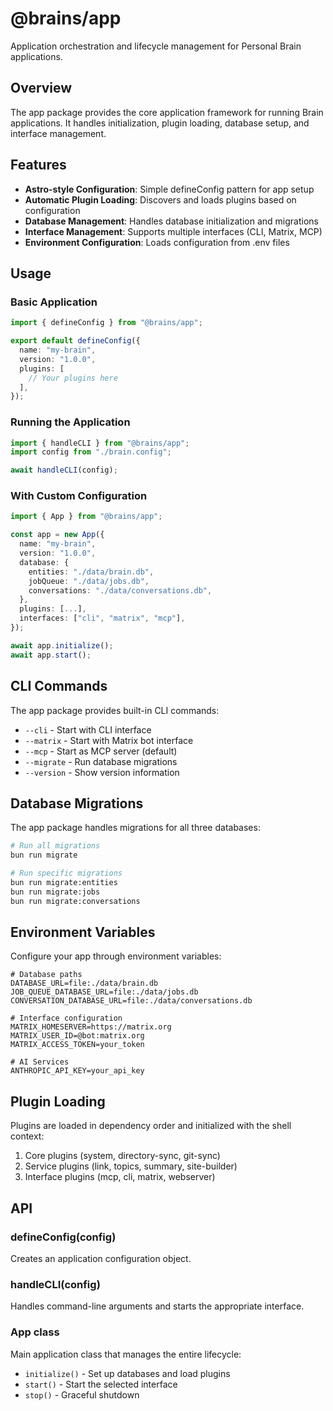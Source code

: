# @brains/app

Application orchestration and lifecycle management for Personal Brain applications.

## Overview

The app package provides the core application framework for running Brain applications. It handles initialization, plugin loading, database setup, and interface management.

## Features

- **Astro-style Configuration**: Simple defineConfig pattern for app setup
- **Automatic Plugin Loading**: Discovers and loads plugins based on configuration
- **Database Management**: Handles database initialization and migrations
- **Interface Management**: Supports multiple interfaces (CLI, Matrix, MCP)
- **Environment Configuration**: Loads configuration from .env files

## Usage

### Basic Application

```typescript
import { defineConfig } from "@brains/app";

export default defineConfig({
  name: "my-brain",
  version: "1.0.0",
  plugins: [
    // Your plugins here
  ],
});
```

### Running the Application

```typescript
import { handleCLI } from "@brains/app";
import config from "./brain.config";

await handleCLI(config);
```

### With Custom Configuration

```typescript
import { App } from "@brains/app";

const app = new App({
  name: "my-brain",
  version: "1.0.0",
  database: {
    entities: "./data/brain.db",
    jobQueue: "./data/jobs.db",
    conversations: "./data/conversations.db",
  },
  plugins: [...],
  interfaces: ["cli", "matrix", "mcp"],
});

await app.initialize();
await app.start();
```

## CLI Commands

The app package provides built-in CLI commands:

- `--cli` - Start with CLI interface
- `--matrix` - Start with Matrix bot interface
- `--mcp` - Start as MCP server (default)
- `--migrate` - Run database migrations
- `--version` - Show version information

## Database Migrations

The app package handles migrations for all three databases:

```bash
# Run all migrations
bun run migrate

# Run specific migrations
bun run migrate:entities
bun run migrate:jobs
bun run migrate:conversations
```

## Environment Variables

Configure your app through environment variables:

```env
# Database paths
DATABASE_URL=file:./data/brain.db
JOB_QUEUE_DATABASE_URL=file:./data/jobs.db
CONVERSATION_DATABASE_URL=file:./data/conversations.db

# Interface configuration
MATRIX_HOMESERVER=https://matrix.org
MATRIX_USER_ID=@bot:matrix.org
MATRIX_ACCESS_TOKEN=your_token

# AI Services
ANTHROPIC_API_KEY=your_api_key
```

## Plugin Loading

Plugins are loaded in dependency order and initialized with the shell context:

1. Core plugins (system, directory-sync, git-sync)
2. Service plugins (link, topics, summary, site-builder)
3. Interface plugins (mcp, cli, matrix, webserver)

## API

### defineConfig(config)

Creates an application configuration object.

### handleCLI(config)

Handles command-line arguments and starts the appropriate interface.

### App class

Main application class that manages the entire lifecycle:

- `initialize()` - Set up databases and load plugins
- `start()` - Start the selected interface
- `stop()` - Graceful shutdown
